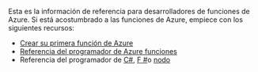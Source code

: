 Esta es la información de referencia para desarrolladores de funciones de Azure. Si está acostumbrado a las funciones de Azure, empiece con los siguientes recursos:

* [Crear su primera función de Azure](../articles/azure-functions/functions-create-first-azure-function.md)
* [Referencia del programador de Azure funciones](../articles/azure-functions/functions-reference.md)
* Referencia del programador de [C#](../articles/azure-functions/functions-reference-csharp.md), [F #](../articles/azure-functions/functions-reference-fsharp.md)o [nodo](../articles/azure-functions/functions-reference-node.md)
